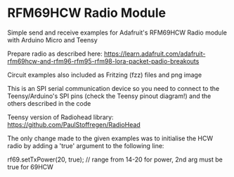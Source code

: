 # RFM69HCW Radio Module

Simple send and receive examples for Adafruit's RFM69HCW Radio module with Arduino Micro and Teensy 

Prepare radio as described here: https://learn.adafruit.com/adafruit-rfm69hcw-and-rfm96-rfm95-rfm98-lora-packet-padio-breakouts

Circuit examples also included as Fritzing (fzz) files and png image

This is an SPI serial communication device so you need to connect to the Teensy/Arduino's SPI pins (check the Teensy pinout diagram!) and the others described in the code

Teensy version of Radiohead library: https://github.com/PaulStoffregen/RadioHead

The only change made to the given examples was to initialise the HCW radio by adding a 'true' argument to the following line:

rf69.setTxPower(20, true);  // range from 14-20 for power, 2nd arg must be true for 69HCW




